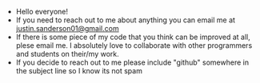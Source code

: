 - Hello everyone!
- If you need to reach out to me about anything you can email me at justin.sanderson01@gmail.com
- If there is some piece of my code that you think can be improved at all, plese email me. I absolutely love to collaborate with other programmers and students on their/my work.
- If you decide to reach out to me please include "github" somewhere in the subject line so I know its not spam

<!---
this-justin2001/this-justin2001 is a ✨ special ✨ repository because its `README.md` (this file) appears on your GitHub profile.
You can click the Preview link to take a look at your changes.
--->
